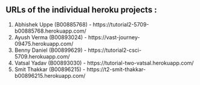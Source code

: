 ## URLs of the individual heroku projects :

<ol>
<li>
Abhishek Uppe (B00885768) - https://tutorial2-5709-b00885768.herokuapp.com/
</li>

<li>
Ayush Verma (B00893024) - https://vast-journey-09475.herokuapp.com/
</li>

<li>
Benny Daniel (B00899629) - https://tutorial2-csci-5709.herokuapp.com/
</li>

<li>
Vatsal Yadav (B00893030) - https://tutorial-two-vatsal.herokuapp.com/
</li>

<li>
Smit Thakkar (B00896215) - https://t2-smit-thakkar-b00896215.herokuapp.com/
</li>
</ol>
